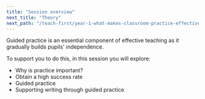 ```yaml
---
title: "Session overview"
next_title: "Theory"
next_path: "/teach-first/year-1-what-makes-classroom-practice-effective/spring-week-3-ect-theory"
---
```


Guided practice is an essential component of effective teaching as it gradually builds pupils' independence.

To support you to do this, in this session you will explore:

- Why is practice important?
- Obtain a high success rate
- Guided practice
- Supporting writing through guided practice
